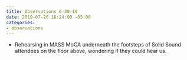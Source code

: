 ```yaml
---
title: Observations 6-30-19
date: 2019-07-26 16:24:00 -05:00
categories:
- observations
---
```


- Rehearsing in MASS MoCA underneath the footsteps of Solid Sound attendees on the floor above, wondering if they could hear us.